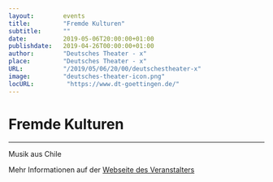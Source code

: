 ```yaml
---
layout:        events
title:         "Fremde Kulturen"
subtitle:      ""
date:          2019-05-06T20:00:00+01:00
publishdate:   2019-04-26T00:00:00+01:00
author:        "Deutsches Theater - x"
place:         "Deutsches Theater - x"
URL:           "/2019/05/06/20/00/deutschestheater-x"
image:         "deutsches-theater-icon.png"
locURL:         "https://www.dt-goettingen.de/"
---
```


Fremde Kulturen
===========


-----------

 Musik aus Chile

Mehr Informationen auf der [Webseite des Veranstalters](https://www.dt-goettingen.de/stueck/fremde-kulturen/)
